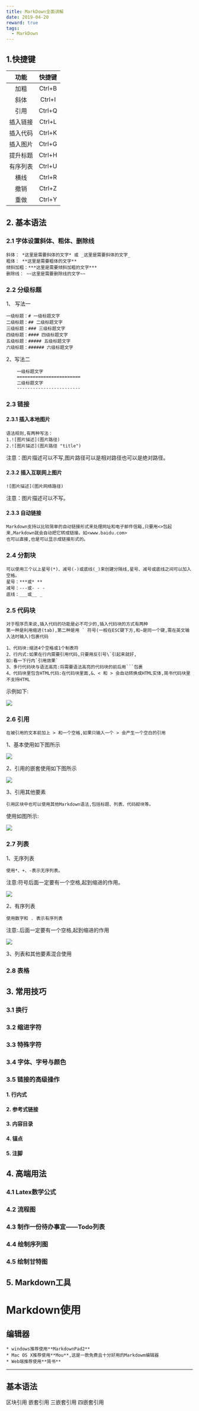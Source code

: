 ```yaml
---
title: MarkDown全面讲解
date: 2019-04-20
reward: true
tags:
  - MarkDown
---
```


## 1.快捷键
**功能**|**快捷键**
:-:|:-:
加粗|Ctrl+B
斜体|Ctrl+I
引用|Ctrl+Q
插入链接|Ctrl+L
插入代码|Ctrl+K
插入图片|Ctrl+G
提升标题|Ctrl+H
有序列表|Ctrl+U
横线|Ctrl+R
撤销|Ctrl+Z
重做|Ctrl+Y

## 2. 基本语法
### 2.1 字体设置斜体、粗体、删除线
	斜体： *这里是需要斜体的文字* 或 _这里是需要斜体的文字_
	粗体： **这里是需要粗体的文字**
	倾斜加粗：***这里是需要倾斜加粗的文字***
	删除线： ~~这里是需要删除线的文字~~	

<!--more-->

### 2.2 分级标题
1、 写法一
```
一级标题：# 一级标题文字
二级标题：## 二级标题文字
三级标题：### 三级标题文字
四级标题：#### 四级标题文字
五级标题：##### 五级标题文字
六级标题：###### 六级标题文字
```
2、写法二
```
	一级标题文字
	========================
	二级标题文字
	------------------------
```
	
### 2.3 链接
#### 2.3.1 插入本地图片
	语法规则,有两种写法：
	1.![图片描述](图片路径)
	2.![图片描述](图片路径 "title")
注意：图片描述可以不写,图片路径可以是相对路径也可以是绝对路径。

#### 2.3.2 插入互联网上图片
	![图片描述](图片网络路径)
注意：图片描述可以不写。

#### 2.3.3 自动链接
	Markdown支持以比较简单的自动链接形式来处理网址和电子邮件信箱,只要用<>包起来,Markdown就会自动把它转成链接。如<www.baidu.com>
	也可以直接,也是可以显示成链接形式的。

### 2.4 分割块
	可以使用三个以上星号(*)、减号(-)或底线(_)来创建分隔线,星号、减号或底线之间可以加入空格。
	星号：***或* **
	减号：---或- - -
	底线：___或__ _


### 2.5 代码块
	对于程序员来说,插入代码的功能是必不可少的,插入代码块的方式有两种
	第一种是利用缩进(tab),第二种是用 ` 符号(一般在ESC键下方,和~是同一个键,需在英文输入法时输入)包裹代码
	
	1、代码块:缩进4个空格或1个制表符
	2、行内式:如果在行内需要引用代码,只要用反引号\`引起来就好,
	如:看一下行内`引用效果`
	3、多行代码块与语法高亮:将需要语法高亮的代码块的前后用```包裹
	4、代码块里包含HTML代码:在代码块里面,&、< 和 > 会自动转换成HTML实体,简书代码块里不支持HTML
示例如下:

![](MarkDown全面讲解/代码块.png)

### 2.6 引用
	在被引用的文本前加上 > 和一个空格,如果只输入一个 > 会产生一个空白的引用
1、基本使用如下图所示

![](MarkDown全面讲解/引用的基本使用.png)

2、引用的嵌套使用如下图所示

![](MarkDown全面讲解/引用的嵌套使用.png)

3、引用其他要素

	引用区块中也可以使用其他Markdown语法,包括标题、列表、代码砌块等。
使用如图所示:

![](MarkDown全面讲解/引用其他要素.png)

### 2.7 列表
1、无序列表

	使用*、+、-表示无序列表。
注意:符号后面一定要有一个空格,起到缩进的作用。

![](MarkDown全面讲解/无序列表.png)

2、有序列表

	使用数字和 . 表示有序列表
注意:.后面一定要有一个空格,起到缩进的作用

![](MarkDown全面讲解/有序列表.png)

3、列表和其他要素混合使用


### 2.8 表格

## 3. 常用技巧
### 3.1 换行
### 3.2 缩进字符
### 3.3 特殊字符
### 3.4 字体、字号与颜色
### 3.5 链接的高级操作
#### 1. 行内式
#### 2. 参考式链接
#### 3. 内容目录
#### 4. 锚点
#### 5. 注脚

## 4. 高端用法
### 4.1 Latex数学公式
### 4.2 流程图
### 4.3 制作一份待办事宜——Todo列表
### 4.4 绘制序列图
### 4.5 绘制甘特图

## 5. Markdown工具





# Markdown使用
## 编辑器
	* windows推荐使用**MarkdownPad2**
	* Mac OS X推荐使用**Mou**,这是一款免费且十分好用的Markdowm编辑器
	* Web端推荐使用**简书**
**************

## 基本语法
区块引用
嵌套引用
三嵌套引用
四嵌套引用

